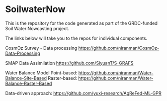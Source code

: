 # SoilwaterNow

This is the repository for the code generated as part of the GRDC-funded Soil Water Nowcasting project.

The links below will take you to the repos for individual components.

CosmOz Survey - Data processing
https://github.com/niranman/CosmOz-Data-Processing 

SMAP Data Assimilation
https://github.com/SiyuanT/S-GRAFS 

Water Balance Model
Point-based: 
https://github.com/niranman/Water-Balance-Site-Based 
Raster-based:
https://github.com/niranman/Water-Balance-Raster-Based

Data-driven approach:
https://github.com/yuxi-research/AgReFed-ML-GPR
